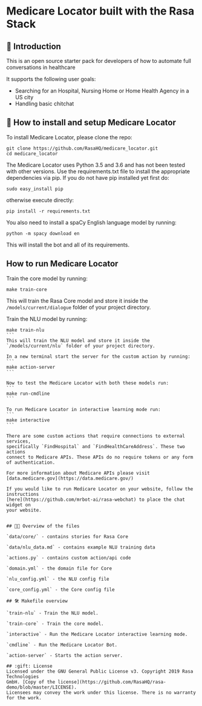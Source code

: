 ﻿# Medicare Locator built with the Rasa Stack

## 🏥 Introduction

This is an open source starter pack for developers of how to automate full conversations in healthcare

It supports the following user goals:

- Searching for an Hospital, Nursing Home or Home Health Agency in a US city
- Handling basic chitchat

## 🤖 How to install and setup Medicare Locator

To install Medicare Locator, please clone the repo:
```
git clone https://github.com/RasaHQ/medicare_locator.git
cd medicare_locator
```
The Medicare Locator uses Python 3.5 and 3.6 and has not been tested with other versions.
Use the requirements.txt file to install the appropriate dependencies
via pip. If you do not have pip installed yet first do:
```
sudo easy_install pip
```

otherwise execute directly:
```
pip install -r requirements.txt
```

You also need to install a spaCy English language model by running:
```
python -m spacy download en
```

This will install the bot and all of its requirements.

## How to run Medicare Locator

Train the core model by running:
```
make train-core
```
This will train the Rasa Core model and store it inside the `/models/current/dialogue` folder of your project directory.

Train the NLU model by running:
````
make train-nlu
```
This will train the NLU model and store it inside the `/models/current/nlu` folder of your project directory.

In a new terminal start the server for the custom action by running:
```
make action-server
```

Now to test the Medicare Locator with both these models run:
```
make run-cmdline
```

To run Medicare Locator in interactive learning mode run:
```
make interactive
```

There are some custom actions that require connections to external services,
specifically `FindHospital` and `FindHealthCareAddress`. These two actions 
connect to Medicare APIs. These APIs do no require tokens or any form of authentication.

For more information about Medicare APIs please visit [data.medicare.gov](https://data.medicare.gov/)

If you would like to run Medicare Locator on your website, follow the instructions
[here](https://github.com/mrbot-ai/rasa-webchat) to place the chat widget on
your website.


## 👩‍💻 Overview of the files

`data/core/` - contains stories for Rasa Core

`data/nlu_data.md` - contains example NLU training data

`actions.py` - contains custom action/api code

`domain.yml` - the domain file for Core

`nlu_config.yml` - the NLU config file

`core_config.yml` - the Core config file

## 🛠 Makefile overview

`train-nlu` - Train the NLU model.

`train-core` - Train the core model.

`interactive` - Run the Medicare Locator interactive learning mode.

`cmdline` - Run the Medicare Locator Bot.

`action-server` - Starts the action server.

## :gift: License
Licensed under the GNU General Public License v3. Copyright 2019 Rasa Technologies
GmbH. [Copy of the license](https://github.com/RasaHQ/rasa-demo/blob/master/LICENSE).
Licensees may convey the work under this license. There is no warranty for the work.
